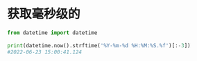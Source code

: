 # 获取毫秒级的

```python
from datetime import datetime
 
print(datetime.now().strftime('%Y-%m-%d %H:%M:%S.%f')[:-3])
#2022-06-23 15:00:41.124
```